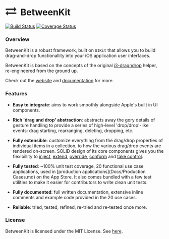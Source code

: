 # ![](Docs/Images/exchange-35x35.png)&nbsp;&nbsp;BetweenKit

[![Build Status](https://travis-ci.org/ice3-software/between-kit.svg?branch=task-28-build-2.0.0)](https://travis-ci.org/ice3-software/between-kit) [![Coverage Status](https://coveralls.io/repos/ice3-software/between-kit/badge.png?branch=task-52-static-analysis-mess-detection)](https://coveralls.io/r/ice3-software/between-kit?branch=task-52-static-analysis-mess-detection)

### Overview

BetweenKit is a robust framework, built on `UIKit` that allows you to build drag-and-drop functionallity into your iOS application user interfaces.

BetweenKit is based on the concepts of the original [i3-dragndrop](https://github.com/ice3-software/between-kit/tree/1.1.1) helper, re-engineered from the ground up.

Check out the [website](http://ice3-software.github.io/between-kit/) and [documentation](Docs/) for more.

### Features

- __Easy to integrate__: aims to work smoothly alongside Apple's built in UI components.

- __Rich 'drag and drop' abstraction__: abstracts away the gory details of gesture handling to provide a series of high-level 'drop/drop'-like events: drag starting, rearranging, deleting, dropping, etc.

- __Fully extensible__: customize everything from the drag/drop properties of individual items in a collection, to how the various drag/drop events are rendered on-screen. SOLID design of its core components gives you the flexibillity to [inject](http://en.wikipedia.org/wiki/Dependency_inversion_principle), [extend](http://en.wikipedia.org/wiki/Open/closed_principle), [override](http://en.wikipedia.org/wiki/Liskov_substitution_principle), [conform](http://en.wikipedia.org/wiki/Interface_segregation_principle) and [take control](http://i3.ytimg.com/vi/j4cokDb68jc/hqdefault.jpg).

- __Fully tested__: ~100% unit test coverage, 20 functional use case applications, used in [production applications](Docs/Production Cases.md) on the App Store. It also comes bundled with a few test utilities to make it easier for contributors to write clean unit tests.

- __Fully documented__: full written documentation, extensive inline comments and example code provided in the 20 use cases.

- __Reliable__: tried, tested, refined, re-tried and re-tested once more.

### License

BetweenKit is licensed under the MIT License. See [here](LICENSE).
